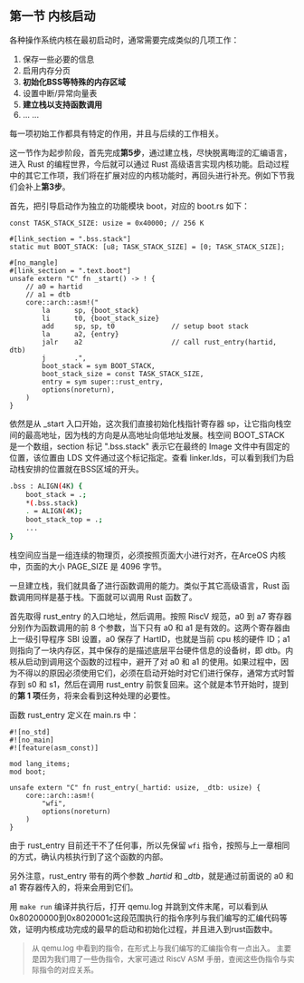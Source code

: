 ## 第一节 内核启动

各种操作系统内核在最初启动时，通常需要完成类似的几项工作：

1. 保存一些必要的信息
2. 启用内存分页
3. **初始化BSS等特殊的内存区域**
4. 设置中断/异常向量表
5. **建立栈以支持函数调用**
6. ... ...

每一项初始工作都具有特定的作用，并且与后续的工作相关。

这一节作为起步阶段，首先完成**第5步**，通过建立栈，尽快脱离晦涩的汇编语言，进入 Rust 的编程世界，今后就可以通过 Rust 高级语言实现内核功能。启动过程中的其它工作项，我们将在扩展对应的内核功能时，再回头进行补充。例如下节我们会补上**第3步**。

首先，把引导启动作为独立的功能模块 boot，对应的 boot.rs 如下：

```rust,editable
const TASK_STACK_SIZE: usize = 0x40000; // 256 K

#[link_section = ".bss.stack"]
static mut BOOT_STACK: [u8; TASK_STACK_SIZE] = [0; TASK_STACK_SIZE];

#[no_mangle]
#[link_section = ".text.boot"]
unsafe extern "C" fn _start() -> ! {
    // a0 = hartid
    // a1 = dtb
    core::arch::asm!("
        la      sp, {boot_stack}
        li      t0, {boot_stack_size}
        add     sp, sp, t0              // setup boot stack
        la      a2, {entry}
        jalr    a2                      // call rust_entry(hartid, dtb)
        j       .",
        boot_stack = sym BOOT_STACK,
        boot_stack_size = const TASK_STACK_SIZE,
        entry = sym super::rust_entry,
        options(noreturn),
    )
}
```

依然是从 _start 入口开始，这次我们直接初始化栈指针寄存器 sp，让它指向栈空间的最高地址，因为栈的方向是从高地址向低地址发展。栈空间 BOOT_STACK 是一个数组，section 标记 ".bss.stack" 表示它在最终的 Image 文件中有固定的位置，该位置由 LDS 文件通过这个标记指定。查看 linker.lds，可以看到我们为启动栈安排的位置就在BSS区域的开头。

```bash
.bss : ALIGN(4K) {
    boot_stack = .;
    *(.bss.stack)
    . = ALIGN(4K);
    boot_stack_top = .;
	...
}
```

栈空间应当是一组连续的物理页，必须按照页面大小进行对齐，在ArceOS 内核中，页面的大小 PAGE_SIZE 是 4096 字节。

一旦建立栈，我们就具备了进行函数调用的能力。类似于其它高级语言，Rust 函数调用同样是基于栈。下面就可以调用 Rust 函数了。

首先取得 rust_entry 的入口地址，然后调用。按照 RiscV 规范，a0 到 a7 寄存器分别作为函数调用的前 8 个参数，当下只有 a0 和 a1 是有效的。这两个寄存器由上一级引导程序 SBI 设置，a0 保存了 HartID，也就是当前 cpu 核的硬件 ID；a1 则指向了一块内存区，其中保存的是描述底层平台硬件信息的设备树，即 dtb。内核从启动到调用这个函数的过程中，避开了对 a0 和 a1 的使用。如果过程中，因为不得以的原因必须使用它们，必须在启动开始时对它们进行保存，通常方式时暂存到 s0 和 s1，然后在调用 rust_entry 前恢复回来。这个就是本节开始时，提到的**第 1 项**任务，将来会看到这种处理的必要性。

函数 rust_entry 定义在 main.rs 中：

```rust,editable
#![no_std]
#![no_main]
#![feature(asm_const)]

mod lang_items;
mod boot;

unsafe extern "C" fn rust_entry(_hartid: usize, _dtb: usize) {
    core::arch::asm!(
        "wfi",
        options(noreturn)
    )
}
```

由于 rust_entry 目前还干不了任何事，所以先保留 `wfi` 指令，按照与上一章相同的方式，确认内核执行到了这个函数的内部。

另外注意，rust_entry 带有的两个参数 *_hartid* 和 *_dtb*，就是通过前面说的 a0 和 a1 寄存器传入的，将来会用到它们。

用 `make run` 编译并执行后，打开 qemu.log 并跳到文件末尾，可以看到从0x80200000到0x8020001c这段范围执行的指令序列与我们编写的汇编代码等效，证明内核成功完成的最早的启动和初始化过程，并且进入到rust函数中。

> <font size=2>从 qemu.log 中看到的指令，在形式上与我们编写的汇编指令有一点出入。</font>
> <font size=2>主要是因为我们用了一些伪指令，大家可通过 RiscV ASM 手册，查阅这些伪指令与实际指令的对应关系。</font>
